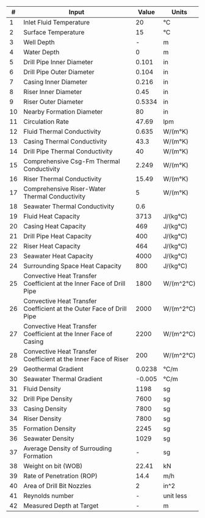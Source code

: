 |#| Input                                                                 | Value  | Units   | 
|-|-----------------------------------------------------------------------|--------|---------|
|1| Inlet Fluid Temperature                                               |  20    |°C       |
|2| Surface Temperature                                                   |  15    |°C       |
|3| Well Depth                                                            |  -     |m        |
|4| Water Depth                                                           |    0   |m        |
|5| Drill Pipe Inner Diameter                                             |  0.101 |in        |
|6| Drill Pipe Outer Diameter                                             |  0.104 |in        |
|7| Casing Inner Diameter                                                 |  0.216 |in        |
|8| Riser Inner Diameter                                                  |  0.45  |in        |
|9| Riser Outer Diameter                                                 | 0.5334 |in        |
|10| Nearby Formation Diameter                                            |  80     |in        |
|11| Circulation Rate                                                     | 47.69  |lpm    |
|12| Fluid Thermal Conductivity                                           |  0.635 |W/(m°K)  |
|13| Casing Thermal Conductivity                                          |  43.3  |W/(m°K)  |
|14| Drill Pipe Thermal Conductivity                                      |  40    |W/(m°K)  |
|15| Comprehensive Csg-Fm Thermal Conductivity                            |  2.249 |W/(m°K)  |
|16| Riser Thermal Conductivity                                           |  15.49 |W/(m°K)  |
|17| Comprehensive Riser-Water Thermal Conductivity                       |  5     |W/(m°K)  |
|18| Seawater Thermal Conductivity                                        |  0.6   ||W/(m°K) |
|19| Fluid Heat Capacity                                                  |  3713  |J/(kg°C) |
|20| Casing Heat Capacity                                                 |  469   |J/(kg°C) |
|21| Drill Pipe Heat Capacity                                             |  400   |J/(kg°C) | 
|22| Riser Heat Capacity                                                  |  464   |J/(kg°C) |
|23| Seawater Heat Capacity                                               |  4000  |J/(kg°C) | 
|24| Surrounding Space Heat Capacity                                      |  800   |J/(kg°C) | 
|25| Convective Heat Transfer Coefficient at the Inner Face of Drill Pipe |  1800  |W/(m^2°C)| 
|26| Convective Heat Transfer Coefficient at the Outer Face of Drill Pipe |  2000  |W/(m^2°C)| 
|27| Convective Heat Transfer Coefficient at the Inner Face of Casing     |  2200  |W/(m^2°C)| 
|28| Convective Heat Transfer Coefficient at the Inner Face of Riser      |  200   |W/(m^2°C)| 
|29| Geothermal Gradient                                                  |  0.0238|°C/m     |
|30| Seawater Thermal Gradient                                            |  -0.005|°C/m     | 
|31| Fluid Density                                                        |  1198  |sg       |
|32| Drill Pipe Density                                                   |  7600  |sg       | 
|33| Casing Density                                                       |  7800  |sg       |
|34| Riser Density                                                        |  7800  |sg       |
|35| Formation Density                                                    |  2245  |sg       | 
|36| Seawater Density                                                     |  1029  |sg       |
|37| Average Density of Surrouding Formation                              |  -     |sg       |
|38| Weight on bit (WOB)                                                  |  22.41 |kN       |
|39| Rate of Penetration (ROP)                                            |  14.4  |m/h      |
|40| Area of Drill Bit Nozzles                                            |  2     |in^2     |
|41| Reynolds number                                                      |  -     |unit less|
|42| Measured Depth at Target                                             |  -     |m        |

